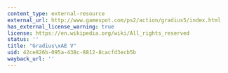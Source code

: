 ```yaml
---
content_type: external-resource
external_url: http://www.gamespot.com/ps2/action/gradius5/index.html
has_external_license_warning: true
license: https://en.wikipedia.org/wiki/All_rights_reserved
status: ''
title: "Gradius\xAE V"
uid: 42ce826b-095a-438c-8812-8cacfd3ecb5b
wayback_url: ''
---
```

